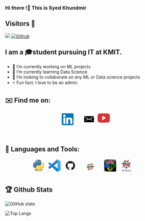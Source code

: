 ### Hi there !👋 This is Syed Khundmir
## Visitors 👀

![](https://visitor-badge.laobi.icu/badge?page_id=syedkhundmir62995.syedkhundmir62995)
[![Github](https://img.shields.io/github/followers/syedkhundmir62995?label=Followers&logo=Github)](https://github.com/syedkhundmir62995)

## I am a 🎓student pursuing IT at KMIT.

- 🔭 I’m currently working on ML projects
- 🌱 I’m currently learning Data Science
- 👯 I’m looking to collaborate on any ML or Data science projects
- ⚡ Fun fact: I love to be an admin.


## ✉️ Find me on:

<p align="center">
 <a href="https://www.linkedin.com/in/syed-khundmir-5025441b8/" target="_blank" rel="noopener noreferrer"> <img src="https://github.com/sakshigupta08/sakshigupta08/blob/main/Iconns/LinkedIn.png" alt="Python" height="40" style="vertical-align:top; margin:4px"></a>
    <a href="mailto:syedkhundmir62995@gmail.com"> <img src="https://github.com/sakshigupta08/sakshigupta08/blob/main/Iconns/email.png" alt="Python" height="40" style="vertical-align:top; margin:4px"></a>
    <a href="https://www.youtube.com/channel/UC2vSG_zmFVzjSl53lo0QIxQ"> <img src="https://github.com/sakshigupta08/sakshigupta08/blob/main/Iconns/youtube.png" alt="Python" height="40" style="vertical-align:top; margib:4px"></a>
</p>

<br />

## 🧰 Languages and Tools:
<p align="center">
<img src="https://github.com/sakshigupta08/sakshigupta08/blob/main/Iconns/Python.png" alt="Python" height="40" style="vertical-align:top; margin:4px">
<img src="https://github.com/sakshigupta08/sakshigupta08/blob/main/Iconns/VS.png" alt="VS Code" height="40" style="vertical-align:top; margin:4px">
<img src="https://github.com/sakshigupta08/sakshigupta08/blob/main/Iconns/GitHub.png" alt="Github" height="40" style="vertical-align:top; margin:4px">
<img src="https://github.com/sakshigupta08/sakshigupta08/blob/main/Iconns/python-jupyter-notebook.png" alt="Jupyter" height="50" style="vertical-align:top; margin:4px">
<img src="https://github.com/sakshigupta08/sakshigupta08/blob/main/Iconns/Git%20Bash.png" alt="Git Bash" height="40" style="vertical-align:top; margin:4px">
<img src="https://github.com/sakshigupta08/sakshigupta08/blob/main/Iconns/spyder.png" alt="Spyder" height="40" style="vertical-align:top; margin:4px">
</p>

## :trophy: Github Stats 
![GitHub stats](https://github-readme-stats.vercel.app/api?username=syedkhundmir62995&show_icons=true&theme=tokyonight)

![Top Langs](https://github-readme-stats.vercel.app/api/top-langs/?username=syedkhundmir62995&theme=tokyonight)

